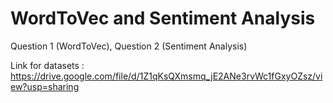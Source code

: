 # WordToVec and Sentiment Analysis

Question 1 (WordToVec), Question 2 (Sentiment Analysis) 

Link for datasets : https://drive.google.com/file/d/1Z1qKsQXmsmq_jE2ANe3rvWc1fGxyOZsz/view?usp=sharing
